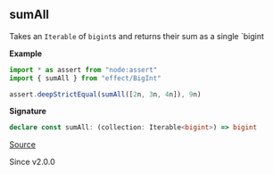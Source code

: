 ## sumAll

Takes an `Iterable` of `bigint`s and returns their sum as a single `bigint

**Example**

```ts
import * as assert from "node:assert"
import { sumAll } from "effect/BigInt"

assert.deepStrictEqual(sumAll([2n, 3n, 4n]), 9n)
```

**Signature**

```ts
declare const sumAll: (collection: Iterable<bigint>) => bigint
```

[Source](https://github.com/Effect-TS/effect/tree/main/packages/effect/src/BigInt.ts#L521)

Since v2.0.0